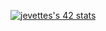 [![jevettes's 42 stats](https://badge42.herokuapp.com/api/stats/jevette)](https://github.com/JaeSeoKim/badge42)

